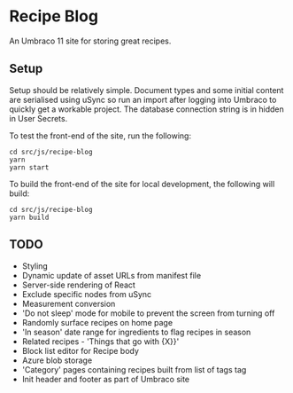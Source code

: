 # Recipe Blog

An Umbraco 11 site for storing great recipes. 

## Setup

Setup should be relatively simple. Document types and some initial content are serialised using uSync so run an import after logging into Umbraco to quickly get a workable project.
The database connection string is in hidden in User Secrets.

To test the front-end of the site, run the following:
```
cd src/js/recipe-blog
yarn
yarn start
```

To build the front-end of the site for local development, the following will build:
```
cd src/js/recipe-blog
yarn build
```

## TODO

- Styling
- Dynamic update of asset URLs from manifest file
- Server-side rendering of React
- Exclude specific nodes from uSync
- Measurement conversion
- 'Do not sleep' mode for mobile to prevent the screen from turning off
- Randomly surface recipes on home page
- 'In season' date range for ingredients to flag recipes in season
- Related recipes - 'Things that go with {X}}'
- Block list editor for Recipe body
- Azure blob storage 
- 'Category' pages containing recipes built from list of tags tag
- Init header and footer as part of Umbraco site